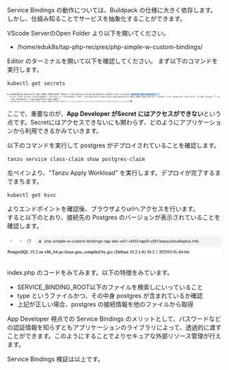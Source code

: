 Service Bindings の動作については、Buildpack の仕様に大きく依存します。
しかし、仕組み知ることでサービスを抽象化することができます。


VScode ServerのOpen Folder より以下を開いてください。

-   /home/eduk8s/tap-php-recipies/php-simple-w-custom-bindings/


Editor のターミナルを開いて以下を確認してください。
まず以下のコマンドを実行します。

```
kubectl get secrets
```


![](../media/image53.png)

ここで、重要なのが、**App Developer がSecret
にはアクセスができない**という点です。Secretにはアクセスできないにも関わらず、どのようにアプリケーションから利用できるかみていきます。

以下のコマンドを実行して postgres がデプロイされていることを確認します。


```
tanzu service class-claim show postgres-claim
```

左ペインより、"Tanzu Apply Workload"
を実行します。デプロイが完了するまでまちます。
```
kubectl get ksvc
```
よりエンドポイントを確認後、ブラウザよりurlへアクセスを行います。\
すると以下のとおり、接続先の Postgres のバージョンが表示されていることを確認します。


![img_11.png](../media/img_11.png)


index.php のコードをみてみます。以下の特徴をみています。

- SERVICE_BINDING_ROOT以下のファイルを検索しにいっていること
- type というファイルかつ、その中身 postgres が含まれているか確認
- 上記が正しい場合、postgres の接続情報を他のファイルから取得


App Developer 視点での Service Bindings
のメリットとして、パスワードなどの認証情報を知らずともアプリケーションのライブラリによって、透過的に渡すことができます。このようにすることでよりセキュアな外部リソース管理が行えます。

Service Bindings 検証は以上です。
